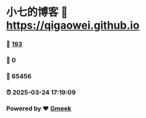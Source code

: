 # 小七的博客 :link: https://qigaowei.github.io 
### :page_facing_up: [193](https://qigaowei.github.io/tag.html) 
### :speech_balloon: 0 
### :hibiscus: 65456 
### :alarm_clock: 2025-03-24 17:19:09 
### Powered by :heart: [Gmeek](https://github.com/Meekdai/Gmeek)
